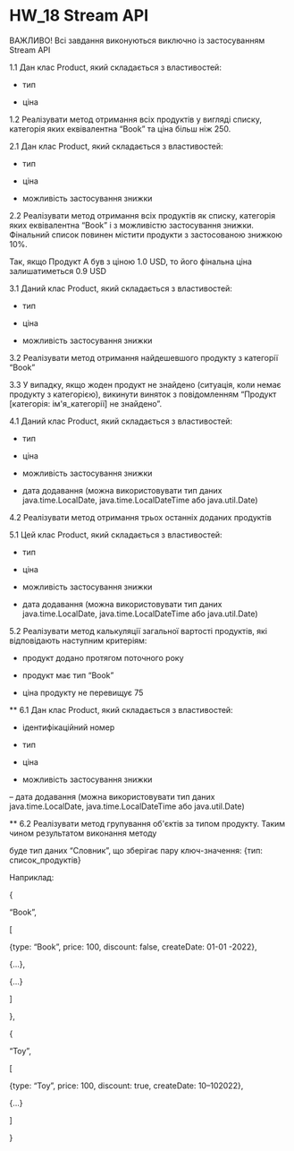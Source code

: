 # HW_18 Stream API
ВАЖЛИВО! Всі завдання виконуються виключно із застосуванням Stream API



1.1 Дан клас Product, який складається з властивостей: 

- тип

- ціна

1.2 Реалізувати метод отримання всіх продуктів у вигляді списку, категорія яких еквівалентна “Book” та ціна більш ніж 250.



2.1 Дан клас Product, який складається з властивостей: 

- тип

- ціна

- можливість застосування знижки

2.2 Реалізувати метод отримання всіх продуктів як списку, категорія яких еквівалентна “Book” і з можливістю застосування знижки. Фінальний список повинен містити продукти з застосованою знижкою 10%. 

Так, якщо Продукт A був з ціною 1.0 USD, то його фінальна ціна залишатиметься 0.9 USD



3.1 Даний клас Product, який складається з властивостей: 

- тип

- ціна

- можливість застосування знижки

3.2 Реалізувати метод отримання найдешевшого продукту з категорії “Book”

3.3 У випадку, якщо жоден продукт не знайдено (ситуація, коли немає продукту з категорією), викинути виняток з повідомленням “Продукт [категорія: ім'я_категорії] не знайдено”.



4.1 Даний клас Product, який складається з властивостей: 

- тип

- ціна

- можливість застосування знижки

- дата додавання (можна використовувати тип даних java.time.LocalDate, java.time.LocalDateTime або java.util.Date)

4.2 Реалізувати метод отримання трьох останніх доданих продуктів



5.1 Цей клас Product, який складається з властивостей: 

- тип

- ціна

- можливість застосування знижки

- дата додавання (можна використовувати тип даних java.time.LocalDate, java.time.LocalDateTime або java.util.Date)

5.2 Реалізувати метод калькуляції загальної вартості продуктів, які відповідають наступним критеріям:

- продукт додано протягом поточного року

- продукт має тип “Book”

- ціна продукту не перевищує 75



** 6.1 Дан клас Product, який складається з властивостей: 

- ідентифікаційний номер

- тип

- ціна

- можливість застосування знижки

– дата додавання (можна використовувати тип даних java.time.LocalDate, java.time.LocalDateTime або java.util.Date)

** 6.2 Реалізувати метод групування об'єктів за типом продукту. Таким чином результатом виконання методу 

буде тип даних “Словник”, що зберігає пару ключ-значення: {тип: список_продуктів}



Наприклад:

{

“Book”, 

[

{type: “Book”, price: 100, discount: false, createDate: 01-01 -2022}, 

{…}, 

{…}

]

},

{

“Toy”, 

[

{type: “Toy”, price: 100, discount: true, createDate: 10–102022}, 

{…}

]

}
